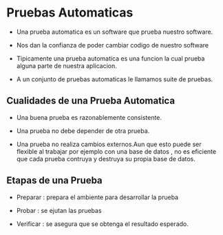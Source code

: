 # Pruebas Automaticas

- Una prueba automatica es un software que prueba nuestro software.

- Nos dan la confianza de poder cambiar codigo de nuestro
software

- Tipicamente una prueba automatica es una funcion la cual
prueba alguna parte de nuestra aplicacion.

- A un conjunto de pruebas automaticas le llamamos suite
de pruebas.

## Cualidades de una Prueba Automatica

- Una buena prueba es razonablemente consistente.

- Una prueba no debe depender de otra prueba.

- Una prueba no realiza cambios externos.Aun que esto 
puede ser flexible al trabajar por ejemplo con una base 
de datos , no es eficiente que cada prueba contruya y 
destruya su propia base de datos.


## Etapas de una Prueba

- Preparar : prepara el ambiente para desarrollar la prueba

- Probar : se ejutan las pruebas

- Verificar : se asegura que se obtenga el resultado esperado.
